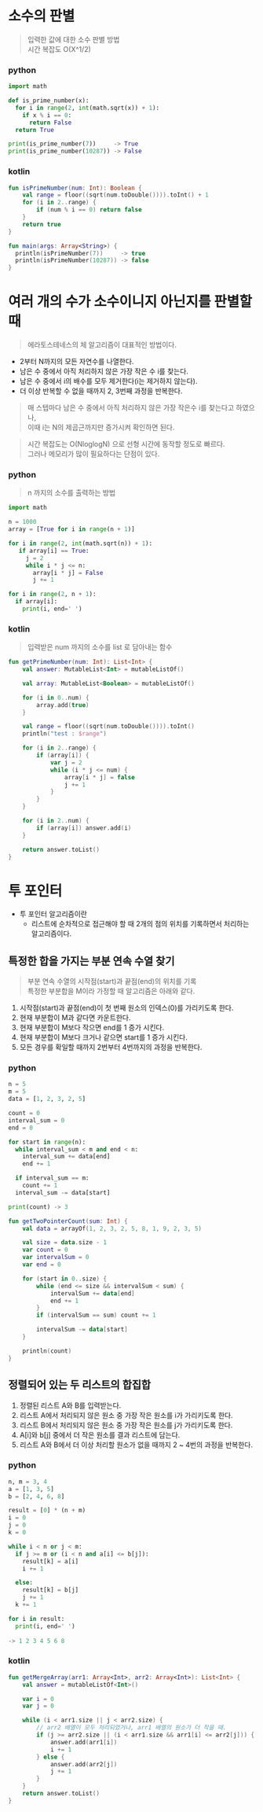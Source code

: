 # 소수의 판별
> 입력한 값에 대한 소수 판별 방법\
> 시간 복잡도 O(X^1/2)
### python
```python
import math

def is_prime_number(x):
  for i in range(2, int(math.sqrt(x)) + 1):
    if x % i == 0:
      return False
  return True

print(is_prime_number(7))     -> True
print(is_prime_number(10287)) -> False
```

### kotlin
```kotlin
fun isPrimeNumber(num: Int): Boolean {
    val range = floor((sqrt(num.toDouble()))).toInt() + 1
    for (i in 2..range) {
        if (num % i == 0) return false
    }
    return true
}

fun main(args: Array<String>) {
  println(isPrimeNumber(7))     -> true
  println(isPrimeNumber(10287)) -> false
}
```

# 여러 개의 수가 소수이니지 아닌지를 판별할 때
> 에라토스테네스의 체 알고리즘이 대표적인 방법이다.
* 2부터 N까지의 모든 자연수를 나열한다.
* 남은 수 중에서 아직 처리하지 않은 가장 작은 수 i를 찾는다.
* 남은 수 중에서 i의 배수를 모두 제거한다(i는 제거하지 않는다).
* 더 이상 반복할 수 없을 때까지 2, 3번째 과정을 반복한다.

> 매 스텝마다 남은 수 중에서 아직 처리하지 않은 가장 작은수 i를 찾는다고 하였으나,\
> 이때 i는 N의 제곱근까지만 증가시켜 확인하면 된다.

> 시간 복잡도는 O(NloglogN) 으로 선형 시간에 동작할 정도로 빠르다.\
> 그러나 메모리가 많이 필요하다는 단점이 있다.
### python
> n 까지의 소수를 출력하는 방법
```python
import math

n = 1000
array = [True for i in range(n + 1)]

for i in range(2, int(math.sqrt(n)) + 1):
   if array[i] == True:
     j = 2
     while i * j <= n:
       array[i * j] = False
       j += 1

for i in range(2, n + 1):
  if array[i]:
    print(i, end=' ')
```
### kotlin
> 입력받은 num 까지의 소수를 list 로 담아내는 함수
```kotlin
fun getPrimeNumber(num: Int): List<Int> {
    val answer: MutableList<Int> = mutableListOf()

    val array: MutableList<Boolean> = mutableListOf()

    for (i in 0..num) {
        array.add(true)
    }

    val range = floor((sqrt(num.toDouble()))).toInt()
    println("test : $range")

    for (i in 2..range) {
        if (array[i]) {
            var j = 2
            while (i * j <= num) {
                array[i * j] = false
                j += 1
            }
        }
    }

    for (i in 2..num) {
        if (array[i]) answer.add(i)
    }

    return answer.toList()
}
```

# 투 포인터
* 투 포인터 알고리즘이란
  * 리스트에 순차적으로 접근해야 할 때 2개의 점의 위치를 기록하면서 처리하는 알고리즘이다.
## 특정한 합을 가지는 부분 연속 수열 찾기
> 부분 연속 수열의 시작점(start)과 끝점(end)의 위치를 기록\
> 특정한 부분합을 M이라 가정할 때 알고리즘은 아래와 같다.
1. 시작점(start)과 끝점(end)이 첫 번째 원소의 인덱스(0)를 가리키도록 한다.
2. 현재 부분합이 M과 같다면 카운트한다.
3. 현재 부분합이 M보다 작으면 end를 1 증가 시킨다.
4. 현재 부분합이 M보다 크거나 같으면 start를 1 증가 시킨다.
5. 모든 경우를 확일할 때까지 2번부터 4번까지의 과정을 반복한다.
### python
```python
n = 5
m = 5
data = [1, 2, 3, 2, 5]

count = 0
interval_sum = 0
end = 0

for start in range(n):
  while interval_sum < m and end < n:
    interval_sum += data[end]
    end += 1

  if interval_sum == m:
    count += 1
  interval_sum -= data[start]

print(count) -> 3
```
```kotlin
fun getTwoPointerCount(sum: Int) {
    val data = arrayOf(1, 2, 3, 2, 5, 8, 1, 9, 2, 3, 5)

    val size = data.size - 1
    var count = 0
    var intervalSum = 0
    var end = 0

    for (start in 0..size) {
        while (end <= size && intervalSum < sum) {
            intervalSum += data[end]
            end += 1
        }
        if (intervalSum == sum) count += 1

        intervalSum -= data[start]
    }

    println(count)
}
```
## 정렬되어 있는 두 리스트의 합집합
1. 정렬된 리스트 A와 B를 입력받는다.
2. 리스트 A에서 처리되지 않은 원소 중 가장 작은 원소를 i가 가리키도록 한다.
3. 리스트 B에서 처리되지 않은 원소 중 가장 작은 원소를 j가 가리키도록 한다.
4. A[i]와 b[j] 중에서 더 작은 원소를 결과 리스트에 담는다.
5. 리스트 A와 B에서 더 이상 처리할 원소가 없을 때까지 2 ~ 4번의 과정을 반복한다.
### python
```python
n, m = 3, 4
a = [1, 3, 5]
b = [2, 4, 6, 8]

result = [0] * (n + m)
i = 0
j = 0
k = 0

while i < n or j < m:
  if j >= m or (i < n and a[i] <= b[j]):
    result[k] = a[i]
    i += 1

  else:
    result[k] = b[j]
    j += 1
  k += 1

for i in result:
  print(i, end=' ')
  
-> 1 2 3 4 5 6 8
```
### kotlin
```kotlin
fun getMergeArray(arr1: Array<Int>, arr2: Array<Int>): List<Int> {
    val answer = mutableListOf<Int>()

    var i = 0
    var j = 0

    while (i < arr1.size || j < arr2.size) {
        // arr2 배열이 모두 처리되었거나, arr1 배열의 원소가 더 작을 때.
        if (j >= arr2.size || (i < arr1.size && arr1[i] <= arr2[j])) {
            answer.add(arr1[i])
            i += 1
        } else {
            answer.add(arr2[j])
            j += 1
        }
    }
    return answer.toList()
}
```
